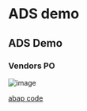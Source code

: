 # ADS demo


## ADS Demo



### Vendors PO

![image](https://github.com/user-attachments/assets/a44be268-0fbf-4345-96a4-202b1e998bce)

[abap code](src/2024-10-10/ADS_DEMO_01.abap)
